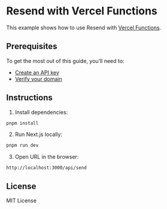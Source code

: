 # Resend with Vercel Functions

This example shows how to use Resend with [Vercel Functions](https://vercel.com/docs/functions).

## Prerequisites

To get the most out of this guide, you’ll need to:

- [Create an API key](https://resend.com/api-keys)
- [Verify your domain](https://resend.com/domains)

## Instructions

1. Install dependencies:

```sh
pnpm install
```

2. Run Next.js locally:

```sh
pnpm run dev
```

3. Open URL in the browser:

```
http://localhost:3000/api/send
```

## License

MIT License
